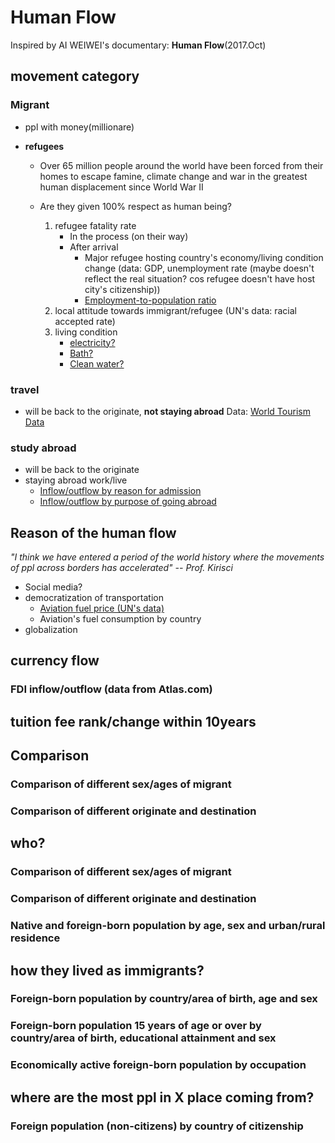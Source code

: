 # Human Flow

Inspired by AI WEIWEI's documentary: __Human Flow__(2017.Oct)





## movement category
### Migrant
* ppl with money(millionare)
* **refugees**

  * Over 65 million people around the world have been forced from their homes to escape famine, climate change and war in the greatest human displacement since World War II

  * Are they given 100% respect as human being?
      1. refugee fatality rate
          * In the process (on their way)
          * After arrival
              * Major refugee hosting country's economy/living condition change (data: GDP, unemployment rate (maybe doesn't reflect the real situation? cos refugee doesn't have host city's citizenship))
              * [Employment-to-population ratio](http://data.un.org/Data.aspx?d=GenderStat&f=inID%3a101)
      2. local attitude towards immigrant/refugee (UN's data: racial accepted rate)
      3. living condition
          * [electricity?](http://data.un.org/Data.aspx?d=POP&f=tableCode%3a295)
          * [Bath?](http://data.un.org/Data.aspx?d=POP&f=tableCode%3a289)
          * [Clean water?](http://data.un.org/Data.aspx?d=POP&f=tableCode%3a282)



### travel
* will be back to the originate, **not staying abroad** Data: [World Tourism Data](http://data.un.org/DocumentData.aspx?id=375)

### study abroad
* will be back to the originate
* staying abroad work/live
    * [Inflow/outflow by reason for admission](http://data.un.org/Data.aspx?d=POP&f=tableCode%3a400)
    * [Inflow/outflow by purpose of going abroad](http://data.un.org/Data.aspx?d=POP&f=tableCode%3a403)






## Reason of the human flow

*"I think we have entered a period of the world history where the movements of ppl across borders has accelerated" -- Prof. Kirisci*

* Social media?
* democratization of transportation
    * [Aviation fuel price (UN's data)](http://data.un.org/Data.aspx?d=EDATA&f=cmID%3aAV%3btrID%3a122)
    * Aviation's fuel consumption by country
* globalization

## currency flow
### FDI inflow/outflow (data from Atlas.com)
## tuition fee rank/change within 10years





## Comparison
### Comparison of different sex/ages of migrant
### Comparison of different  originate and destination
## who?
### Comparison of different sex/ages of migrant
### Comparison of different  originate and destination
### Native and foreign-born population by age, sex and urban/rural residence
## how they lived as immigrants?
### Foreign-born population by country/area of birth, age and sex
### Foreign-born population 15 years of age or over by country/area of birth, educational attainment and sex
### Economically active foreign-born population by occupation
## where are the most ppl in X place coming from?
### Foreign population (non-citizens) by country of citizenship
